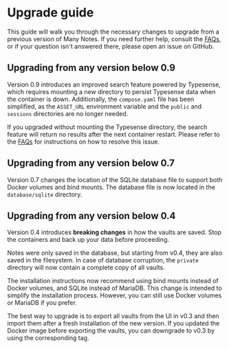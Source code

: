 # Upgrade guide

This guide will walk you through the necessary changes to upgrade from a previous version of Many Notes. If you need further help, consult the [FAQs](docs/support/faqs.md), or if your question isn't answered there, please open an issue on GitHub.

## Upgrading from any version below 0.9

Version 0.9 introduces an improved search feature powered by Typesense, which requires mounting a new directory to persist Typesense data when the container is down. Additionally, the `compose.yaml` file has been simplified, as the `ASSET_URL` environment variable and the `public` and `sessions` directories are no longer needed.

If you upgraded without mounting the Typesense directory, the search feature will return no results after the next container restart. Please refer to the [FAQs](docs/support/faqs.md) for instructions on how to resolve this issue.

## Upgrading from any version below 0.7

Version 0.7 changes the location of the SQLite database file to support both Docker volumes and bind mounts. The database file is now located in the `database/sqlite` directory.

## Upgrading from any version below 0.4

Version 0.4 introduces **breaking changes** in how the vaults are saved. Stop the containers and back up your data before proceeding.

Notes were only saved in the database, but starting from v0.4, they are also saved in the filesystem. In case of database corruption, the `private` directory will now contain a complete copy of all vaults.

The installation instructions now recommend using bind mounts instead of Docker volumes, and SQLite instead of MariaDB. This change is intended to simplify the installation process. However, you can still use Docker volumes or MariaDB if you prefer.

The best way to upgrade is to export all vaults from the UI in v0.3 and then import them after a fresh installation of the new version. If you updated the Docker image before exporting the vaults, you can downgrade to v0.3 by using the corresponding tag.

